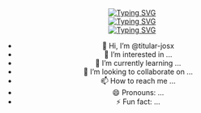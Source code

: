 <div align="center">
<a href="https://git.io/typing-svg"><img src="https://readme-typing-svg.herokuapp.com?font=Barriecito&duration=3000&pause=700&color=45E7F7&center=true&vCenter=true&width=885&height=50&lines=🏴+𝑻𝑰𝑻𝑼𝑳𝑨𝑹+𝑱𝑶𝑺𝑿" alt="Typing SVG" /></a>

<div align="center">
<a href="https://git.io/typing-svg"><img src="https://readme-typing-svg.herokuapp.com?font=Barriecito&duration=3000&pause=700&color=45E7F7&center=true&vCenter=true&width=885&height=50&lines=Soy+un+desarrollador+apasionado+por+la+tecnología+y+la+programación." alt="Typing SVG" /></a>

<div align="center">
<a href="https://git.io/typing-svg"><img src="https://readme-typing-svg.herokuapp.com?font=Barriecito&duration=3000&pause=700&color=45E7F7&center=true&vCenter=true&width=885&height=50&lines=+Como+creador+y+titular+de+varios+bots+innovadores,+siempre+busco+nuevas+formas+de+mejorar+y+optimizar+soluciones+tecnológicas." alt="Typing SVG" /></a>

- 👋 Hi, I’m @titular-josx
- 👀 I’m interested in ...
- 🌱 I’m currently learning ...
- 💞️ I’m looking to collaborate on ...
- 📫 How to reach me ...
- 😄 Pronouns: ...
- ⚡ Fun fact: ...

<!---
titular-josx/titular-josx is a ✨ special ✨ repository because its `README.md` (this file) appears on your GitHub profile.
You can click the Preview link to take a look at your changes.
--->
